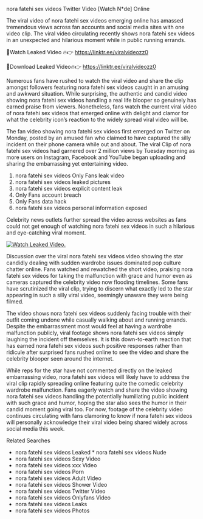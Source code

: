 ﻿nora fatehi sex videos Twitter Video [Watch N*de] Online

The viral video of ﻿nora fatehi sex videos emerging online has amassed tremendous views across fan accounts and social media sites with one video clip. The viral video circulating recently shows ﻿nora fatehi sex videos in an unexpected and hilarious moment while in public running errands. 

🔴Watch Leaked Video 🔥👉  https://linktr.ee/viralvideozz0 

🔴Download Leaked Video🔥👉  https://linktr.ee/viralvideozz0 

Numerous fans have rushed to watch the viral video and share the clip amongst followers featuring ﻿nora fatehi sex videos caught in an amusing and awkward situation. While surprising, the authentic and candid video showing ﻿nora fatehi sex videos handling a real life blooper so genuinely has earned praise from viewers. Nonetheless, fans watch the current viral video of ﻿nora fatehi sex videos that emerged online with delight and clamor for what the celebrity icon’s reaction to the widely spread viral video will be.

The fan video showing ﻿nora fatehi sex videos first emerged on Twitter on Monday, posted by an amused fan who claimed to have captured the silly incident on their phone camera while out and about. The viral Clip of ﻿nora fatehi sex videos had garnered over 2 million views by Tuesday morning as more users on Instagram, Facebook and YouTube began uploading and sharing the embarrassing yet entertaining video. 

1. ﻿nora fatehi sex videos Only Fans leak video
2. ﻿nora fatehi sex videos leaked pictures
3. ﻿nora fatehi sex videos explicit content leak
4. Only Fans account breach
5. Only Fans data hack
6. ﻿nora fatehi sex videos personal information exposed

Celebrity news outlets further spread the video across websites as fans could not get enough of watching ﻿nora fatehi sex videos in such a hilarious and eye-catching viral moment. 

[![Watch Leaked Video.](https://miro.medium.com/v2/resize:fit:828/format:webp/1*cilzJN44JGOrTw9NJCrNHA.gif "Watch Leaked Video")](https://linktr.ee/viralvideozz0)

Discussion over the viral ﻿nora fatehi sex videos video showing the star candidly dealing with sudden wardrobe issues dominated pop culture chatter online. Fans watched and rewatched the short video, praising ﻿nora fatehi sex videos for taking the malfunction with grace and humor even as cameras captured the celebrity video now flooding timelines. Some fans have scrutinized the viral clip, trying to discern what exactly led to the star appearing in such a silly viral video, seemingly unaware they were being filmed.

The video shows ﻿nora fatehi sex videos suddenly facing trouble with their outfit coming undone while casually walking about and running errands. Despite the embarrassment most would feel at having a wardrobe malfunction publicly, viral footage shows ﻿nora fatehi sex videos simply laughing the incident off themselves. It is this down-to-earth reaction that has earned ﻿nora fatehi sex videos such positive responses rather than ridicule after surprised fans rushed online to see the video and share the celebrity blooper seen around the internet.  

While reps for the star have not commented directly on the leaked embarrassing video, ﻿nora fatehi sex videos will likely have to address the viral clip rapidly spreading online featuring quite the comedic celebrity wardrobe malfunction. Fans eagerly watch and share the video showing ﻿nora fatehi sex videos handling the potentially humiliating public incident with such grace and humor, hoping the star also sees the humor in their candid moment going viral too. For now, footage of the celebrity video continues circulating with fans clamoring to know if ﻿nora fatehi sex videos will personally acknowledge their viral video being shared widely across social media this week.

Related Searches
* ﻿nora fatehi sex videos Leaked
﻿* nora fatehi sex videos Nude
* ﻿nora fatehi sex videos Sexy Video
* ﻿nora fatehi sex videos xxx Video
* ﻿nora fatehi sex videos Porn
* ﻿nora fatehi sex videos Adult Video
* ﻿nora fatehi sex videos Shower Video
* ﻿nora fatehi sex videos Twitter Video
* ﻿nora fatehi sex videos Onlyfans Video
* ﻿nora fatehi sex videos Leaks
* ﻿nora fatehi sex videos Photos